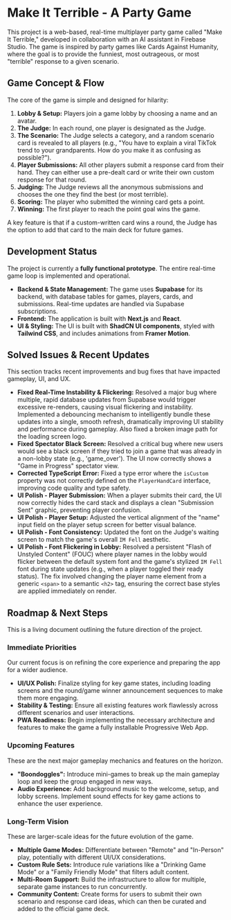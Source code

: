 # Make It Terrible - A Party Game

This project is a web-based, real-time multiplayer party game called "Make It Terrible," developed in collaboration with an AI assistant in Firebase Studio. The game is inspired by party games like Cards Against Humanity, where the goal is to provide the funniest, most outrageous, or most "terrible" response to a given scenario.

## Game Concept & Flow

The core of the game is simple and designed for hilarity:

1.  **Lobby & Setup:** Players join a game lobby by choosing a name and an avatar.
2.  **The Judge:** In each round, one player is designated as the Judge.
3.  **The Scenario:** The Judge selects a category, and a random scenario card is revealed to all players (e.g., "You have to explain a viral TikTok trend to your grandparents. How do you make it as confusing as possible?").
4.  **Player Submissions:** All other players submit a response card from their hand. They can either use a pre-dealt card or write their own custom response for that round.
5.  **Judging:** The Judge reviews all the anonymous submissions and chooses the one they find the best (or most terrible).
6.  **Scoring:** The player who submitted the winning card gets a point.
7.  **Winning:** The first player to reach the point goal wins the game.

A key feature is that if a custom-written card wins a round, the Judge has the option to add that card to the main deck for future games.

## Development Status

The project is currently a **fully functional prototype**. The entire real-time game loop is implemented and operational.

- **Backend & State Management:** The game uses **Supabase** for its backend, with database tables for games, players, cards, and submissions. Real-time updates are handled via Supabase subscriptions.
- **Frontend:** The application is built with **Next.js** and **React**.
- **UI & Styling:** The UI is built with **ShadCN UI components**, styled with **Tailwind CSS**, and includes animations from **Framer Motion**.

## Solved Issues & Recent Updates

This section tracks recent improvements and bug fixes that have impacted gameplay, UI, and UX.

- **Fixed Real-Time Instability & Flickering:** Resolved a major bug where multiple, rapid database updates from Supabase would trigger excessive re-renders, causing visual flickering and instability. Implemented a debouncing mechanism to intelligently bundle these updates into a single, smooth refresh, dramatically improving UI stability and performance during gameplay. Also fixed a broken image path for the loading screen logo.
- **Fixed Spectator Black Screen:** Resolved a critical bug where new users would see a black screen if they tried to join a game that was already in a non-lobby state (e.g., 'game_over'). The UI now correctly shows a "Game in Progress" spectator view.
- **Corrected TypeScript Error:** Fixed a type error where the `isCustom` property was not correctly defined on the `PlayerHandCard` interface, improving code quality and type safety.
- **UI Polish - Player Submission:** When a player submits their card, the UI now correctly hides the card stack and displays a clean "Submission Sent" graphic, preventing player confusion.
- **UI Polish - Player Setup:** Adjusted the vertical alignment of the "name" input field on the player setup screen for better visual balance.
- **UI Polish - Font Consistency:** Updated the font on the Judge's waiting screen to match the game's overall `IM Fell` aesthetic.
- **UI Polish - Font Flickering in Lobby:** Resolved a persistent "Flash of Unstyled Content" (FOUC) where player names in the lobby would flicker between the default system font and the game's stylized `IM Fell` font during state updates (e.g., when a player toggled their ready status). The fix involved changing the player name element from a generic `<span>` to a semantic `<h2>` tag, ensuring the correct base styles are applied immediately on render.

## Roadmap & Next Steps

This is a living document outlining the future direction of the project.

### Immediate Priorities
Our current focus is on refining the core experience and preparing the app for a wider audience.
- **UI/UX Polish:** Finalize styling for key game states, including loading screens and the round/game winner announcement sequences to make them more engaging.
- **Stability & Testing:** Ensure all existing features work flawlessly across different scenarios and user interactions.
- **PWA Readiness:** Begin implementing the necessary architecture and features to make the game a fully installable Progressive Web App.

### Upcoming Features
These are the next major gameplay mechanics and features on the horizon.
- **"Boondoggles":** Introduce mini-games to break up the main gameplay loop and keep the group engaged in new ways.
- **Audio Experience:** Add background music to the welcome, setup, and lobby screens. Implement sound effects for key game actions to enhance the user experience.

### Long-Term Vision
These are larger-scale ideas for the future evolution of the game.
- **Multiple Game Modes:** Differentiate between "Remote" and "In-Person" play, potentially with different UI/UX considerations.
- **Custom Rule Sets:** Introduce rule variations like a "Drinking Game Mode" or a "Family Friendly Mode" that filters adult content.
- **Multi-Room Support:** Build the infrastructure to allow for multiple, separate game instances to run concurrently.
- **Community Content:** Create forms for users to submit their own scenario and response card ideas, which can then be curated and added to the official game deck.
